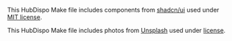 This HubDispo Make file includes components from [shadcn/ui](https://ui.shadcn.com/) used under [MIT license](https://github.com/shadcn-ui/ui/blob/main/LICENSE.md).

This HubDispo Make file includes photos from [Unsplash](https://unsplash.com) used under [license](https://unsplash.com/license).